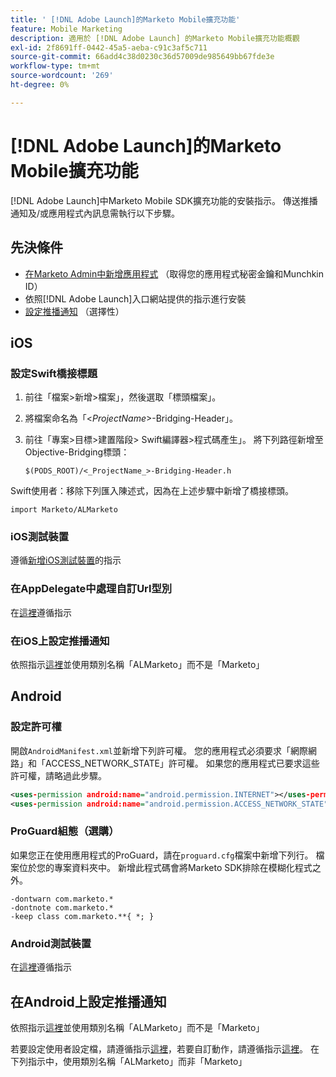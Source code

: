 ```yaml
---
title: ' [!DNL Adobe Launch]的Marketo Mobile擴充功能'
feature: Mobile Marketing
description: 適用於 [!DNL Adobe Launch] 的Marketo Mobile擴充功能概觀
exl-id: 2f8691ff-0442-45a5-aeba-c91c3af5c711
source-git-commit: 66add4c38d0230c36d57009de985649bb67fde3e
workflow-type: tm+mt
source-wordcount: '269'
ht-degree: 0%

---
```


# [!DNL Adobe Launch]的Marketo Mobile擴充功能

[!DNL Adobe Launch]中Marketo Mobile SDK擴充功能的安裝指示。 傳送推播通知及/或應用程式內訊息需執行以下步驟。

## 先決條件

- [在Marketo Admin中新增應用程式](https://experienceleague.adobe.com/zh-hant/docs/marketo/using/product-docs/mobile-marketing/admin/add-a-mobile-app) （取得您的應用程式秘密金鑰和Munchkin ID）
- 依照[!DNL Adobe Launch]入口網站提供的指示進行安裝
- [設定推播通知](push-notifications.md) （選擇性）

## iOS

### 設定Swift橋接標題

1. 前往「檔案>新增>檔案」，然後選取「標頭檔案」。
1. 將檔案命名為「&lt;_ProjectName_>-Bridging-Header」。
1. 前往「專案>目標>建置階段> Swift編譯器>程式碼產生」。 將下列路徑新增至Objective-Bridging標頭：

   `$(PODS_ROOT)/<_ProjectName_>-Bridging-Header.h`

Swift使用者：移除下列匯入陳述式，因為在上述步驟中新增了橋接標頭。

`import Marketo/ALMarketo`

### iOS測試裝置

遵循[新增iOS測試裝置](installation.md#ios_test_devices)的指示

### 在AppDelegate中處理自訂Url型別

在[這裡](installation.md#ios_test_devices)遵循指示

### 在iOS上設定推播通知

依照指示[這裡](push-notifications.md)並使用類別名稱「ALMarketo」而不是「Marketo」

## Android

### 設定許可權

開啟`AndroidManifest.xml`並新增下列許可權。 您的應用程式必須要求「網際網路」和「ACCESS_NETWORK_STATE」許可權。 如果您的應用程式已要求這些許可權，請略過此步驟。

```xml
<uses‐permission android:name="android.permission.INTERNET"></uses‐permission>
<uses‐permission android:name="android.permission.ACCESS_NETWORK_STATE"></uses‐permission>
```

### ProGuard組態（選購）

如果您正在使用應用程式的ProGuard，請在`proguard.cfg`檔案中新增下列行。 檔案位於您的專案資料夾中。 新增此程式碼會將Marketo SDK排除在模糊化程式之外。

```
-dontwarn com.marketo.*
-dontnote com.marketo.*
-keep class com.marketo.**{ *; }
```

### Android測試裝置

在[這裡](installation.md#android_test_devices)遵循指示

## 在Android上設定推播通知

依照指示[這裡](installation.md#android_firebase_cloud_messaging_support)並使用類別名稱「ALMarketo」而不是「Marketo」

若要設定使用者設定檔，請遵循指示[這裡](user-profiles.md)，若要自訂動作，請遵循指示[這裡](custom-actions.md#android_custom_action)。 在下列指示中，使用類別名稱「ALMarketo」而非「Marketo」
